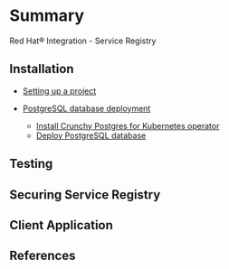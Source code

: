# Summary​

Red Hat® Integration - Service Registry

## Installation

- [Setting up a project](documents/installation/project-setup.md)

- [PostgreSQL database deployment](documents/installation/postgresql-setup-1.md)
  - [Install Crunchy Postgres for Kubernetes operator](documents/installation/postgresql-setup-2.md)
  - [Deploy PostgreSQL database](documents/installation/postgresql-setup-3.md)

## Testing

## Securing Service Registry

## Client Application

## References

